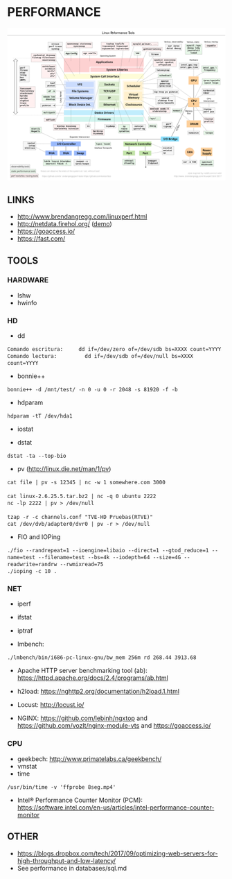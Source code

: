 PERFORMANCE
===========

![linux observability tools](imgs/linux_perf_tools_full.svg)


LINKS
-----

 * http://www.brendangregg.com/linuxperf.html
 * http://netdata.firehol.org/ ([demo](https://london.my-netdata.io/default.html))
 * https://goaccess.io/
 * https://fast.com/


TOOLS
-----

### HARDWARE

* lshw
* hwinfo


### HD

* dd
```
Comando escritura:     dd if=/dev/zero of=/dev/sdb bs=XXXX count=YYYY
Comando lectura:         dd if=/dev/sdb of=/dev/null bs=XXXX count=YYYY
```

* bonnie++
```
bonnie++ -d /mnt/test/ -n 0 -u 0 -r 2048 -s 81920 -f -b
```

* hdparam
```
hdparam -tT /dev/hda1
```

* iostat

* dstat
```
dstat -ta --top-bio
```

* pv (http://linux.die.net/man/1/pv)
```
cat file | pv -s 12345 | nc -w 1 somewhere.com 3000

cat linux-2.6.25.5.tar.bz2 | nc -q 0 ubuntu 2222
nc -lp 2222 | pv > /dev/null

tzap -r -c channels.conf "TVE-HD Pruebas(RTVE)"
cat /dev/dvb/adapter0/dvr0 | pv -r > /dev/null
```

* FIO and IOPing
```
./fio --randrepeat=1 --ioengine=libaio --direct=1 --gtod_reduce=1 --name=test --filename=test --bs=4k --iodepth=64 --size=4G --readwrite=randrw --rwmixread=75
./ioping -c 10 .

```

### NET

* iperf

* ifstat

* iptraf

* lmbench:
```
./lmbench/bin/i686-pc-linux-gnu/bw_mem 256m rd 268.44 3913.68
```

* Apache HTTP server benchmarking tool (ab): https://httpd.apache.org/docs/2.4/programs/ab.html

* h2load: https://nghttp2.org/documentation/h2load.1.html

* Locust: http://locust.io/

* NGINX: https://github.com/lebinh/ngxtop and https://github.com/vozlt/nginx-module-vts and https://goaccess.io/

### CPU

* geekbech: http://www.primatelabs.ca/geekbench/
* vmstat
* time
```
/usr/bin/time -v 'ffprobe 8seg.mp4'
```

* Intel® Performance Counter Monitor (PCM): https://software.intel.com/en-us/articles/intel-performance-counter-monitor


OTHER
-----

 * https://blogs.dropbox.com/tech/2017/09/optimizing-web-servers-for-high-throughput-and-low-latency/
 * See performance in databases/sql.md